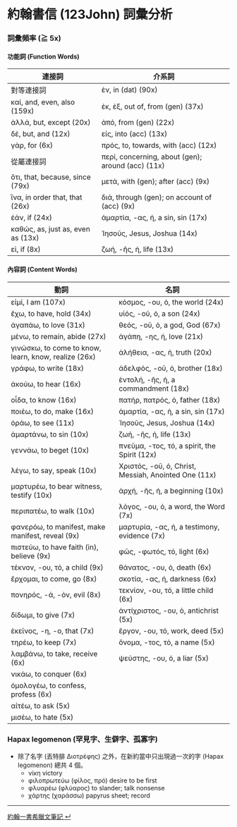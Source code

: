 # 約翰書信 (123John) 詞彙分析

### 詞彙頻率 (≧ 5x)
#### 功能詞 (Function Words)

| 連接詞 | 介系詞 |
|---|---|
| 對等連接詞 | ἐν, in (dat) (90x) |
| καί, and, even, also (159x) | ἐκ, ἐξ, out of, from (gen) (37x) |
| ἀλλά, but, except (20x) | ἀπό, from (gen) (22x) |
| δέ, but, and (12x) | εἰς, into (acc) (13x) |
| γάρ, for (6x) | πρός, to, towards, with (acc) (12x) |
| 從屬連接詞 | περί, concerning, about (gen); around (acc) (11x) |
| ὅτι, that, because, since (79x) | μετά, with (gen); after (acc) (9x) |
| ἵνα, in order that, that (26x) | διά, through (gen); on account of (acc) (9x) |
| ἐάν, if (24x) | ἁμαρτία, -ας, ἡ, a sin, sin (17x) |
| καθώς, as, just as, even as (13x) | Ἰησοῦς, Jesus, Joshua (14x) |
| εἰ, if (8x) | ζωή, -ῆς, ἡ, life (13x) |


#### 內容詞 (Content Words)

| 動詞 | 名詞 |
|------|------|
| εἰμί, I am (107x) | κόσμος, -ου, ὁ, the world (24x) |
| ἔχω, to have, hold (34x) | υἱός, -οῦ, ὁ, a son (24x) |
| ἀγαπάω, to love (31x) | θεός, -οῦ, ὁ, a god, God (67x) |
| μένω, to remain, abide (27x) | ἀγάπη, -ης, ἡ, love (21x) |
| γινώσκω, to come to know, learn, know, realize (26x) | ἀλήθεια, -ας, ἡ, truth (20x) |
| γράφω, to write (18x) | ἀδελφός, -οῦ, ὁ, brother (18x) |
| ἀκούω, to hear (16x) | ἐντολή, -ῆς, ἡ, a commandment (18x) |
| οἶδα, to know (16x) | πατήρ, πατρός, ὁ, father (18x) |
| ποιέω, to do, make (16x) | ἁμαρτία, -ας, ἡ, a sin, sin (17x) |
| ὁράω, to see (11x) | Ἰησοῦς, Jesus, Joshua (14x) |
| ἁμαρτάνω, to sin (10x) | ζωή, -ῆς, ἡ, life (13x) |
| γεννάω, to beget (10x) | πνεῦμα, -τος, τό, a spirit, the Spirit (12x) |
| λέγω, to say, speak (10x) | Χριστός, -οῦ, ὁ, Christ, Messiah, Anointed One (11x) |
| μαρτυρέω, to bear witness, testify (10x) | ἀρχή, -ῆς, ἡ, a beginning (10x) |
| περιπατέω, to walk (10x) | λόγος, -ου, ὁ, a word, the Word (7x) |
| φανερόω, to manifest, make manifest, reveal (9x) | μαρτυρία, -ας, ἡ, a testimony, evidence (7x) |
| πιστεύω, to have faith (in), believe (9x) | φῶς, -φωτός, τό, light (6x) |
| τέκνον, -ου, τό, a child (9x) | θάνατος, -ου, ὁ, death (6x) |
| ἔρχομαι, to come, go (8x) | σκοτία, -ας, ἡ, darkness (6x) |
| πονηρός, -ά, -όν, evil (8x) | τεκνίον, -ου, τό, a little child (6x) |
| δίδωμι, to give (7x) | ἀντίχριστος, -ου, ὁ, antichrist (5x) |
| ἐκεῖνος, -η, -ο, that (7x) | ἔργον, -ου, τό, work, deed (5x) |
| τηρέω, to keep (7x) | ὄνομα, -τος, τό, a name (5x) |
| λαμβάνω, to take, receive (6x) | ψεύστης, -ου, ὁ, a liar (5x) |
| νικάω, to conquer (6x) | |
| ὁμολογέω, to confess, profess (6x) | |
| αἰτέω, to ask (5x) | |
| μισέω, to hate (5x) | |

### Hapax legomenon (罕見字、生僻字、孤寡字)

- 除了名字 (丟特腓 Διοτρέφης) 之外，在新約當中只出現過一次的字 (Hapax legomenon) 總共 4 個。
	- νίκη	victory
	- φιλοπρωτεύω	(φίλος, πρό)	desire to be first
	- φλυαρέω	(φλύαρος)	to slander; talk nonsense
	- χάρτης	(χαράσσω)	papyrus sheet; record



---

[約翰一書希臘文筆記 ↵](1John-Notes.md)